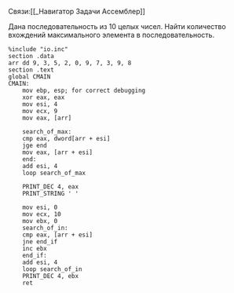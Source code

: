 Связи:[[_Навигатор Задачи Ассемблер]]

Дана последовательность из 10 целых чисел. Найти количество вхождений максимального элемента в последовательность.
```
%include "io.inc"
section .data
arr dd 9, 3, 5, 2, 0, 9, 7, 3, 9, 8
section .text
global CMAIN
CMAIN:
    mov ebp, esp; for correct debugging
    xor eax, eax
    mov esi, 4
    mov ecx, 9
    mov eax, [arr]
    
    search_of_max:
    cmp eax, dword[arr + esi]
    jge end
    mov eax, [arr + esi]
    end:
    add esi, 4
    loop search_of_max
    
    PRINT_DEC 4, eax
    PRINT_STRING ' '
    
    mov esi, 0
    mov ecx, 10
    mov ebx, 0
    search_of_in:
    cmp eax, [arr + esi]
    jne end_if
    inc ebx
    end_if:
    add esi, 4
    loop search_of_in
    PRINT_DEC 4, ebx
    ret
```